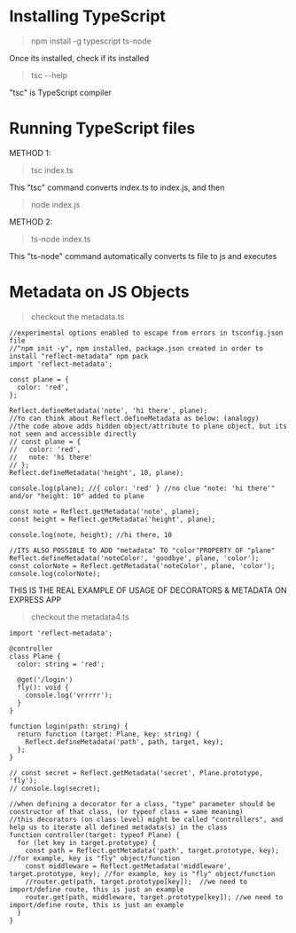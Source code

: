 # Installing TypeScript

> npm install -g typescript ts-node

Once its installed, check if its installed

> tsc --help

"tsc" is TypeScript compiler

# Running TypeScript files

METHOD 1:

> tsc index.ts

This "tsc" command converts index.ts to index.js, and then

> node index.js

METHOD 2:

> ts-node index.ts

This "ts-node" command automatically converts ts file to js and executes

# Metadata on JS Objects

> checkout the metadata.ts

```
//experimental options enabled to escape from errors in tsconfig.json file
//"npm init -y", npm installed, package.json created in order to install "reflect-metadata" npm pack
import 'reflect-metadata';

const plane = {
  color: 'red',
};

Reflect.defineMetadata('note', 'hi there', plane);
//Yo can think about Reflect.defineMetadata as below: (analogy)
//the code above adds hidden object/attribute to plane object, but its not seen and accessible directly
// const plane = {
//   color: 'red',
//   note: 'hi there'
// };
Reflect.defineMetadata('height', 10, plane);

console.log(plane); //{ color: 'red' } //no clue "note: 'hi there'" and/or "height: 10" added to plane

const note = Reflect.getMetadata('note', plane);
const height = Reflect.getMetadata('height', plane);

console.log(note, height); //hi there, 10

//ITS ALSO POSSIBLE TO ADD "metadata" TO "color"PROPERTY OF "plane"
Reflect.defineMetadata('noteColor', 'goodbye', plane, 'color');
const colorNote = Reflect.getMetadata('noteColor', plane, 'color');
console.log(colorNote);
```

THIS IS THE REAL EXAMPLE OF USAGE OF DECORATORS & METADATA ON EXPRESS APP

> checkout the metadata4.ts

```
import 'reflect-metadata';

@controller
class Plane {
  color: string = 'red';

  @get('/login')
  fly(): void {
    console.log('vrrrrr');
  }
}

function login(path: string) {
  return function (target: Plane, key: string) {
    Reflect.defineMetadata('path', path, target, key);
  };
}

// const secret = Reflect.getMetadata('secret', Plane.prototype, 'fly');
// console.log(secret);

//when defining a decorator for a class, "type" parameter should be constructor of that class, (or typeof class = same meaning)
//this decorators (on class level) might be called "controllers", and help us to iterate all defined metadata(s) in the class
function controller(target: typeof Plane) {
  for (let key in target.prototype) {
    const path = Reflect.getMetadata('path', target.prototype, key); //for example, key is "fly" object/function
    const middleware = Reflect.getMetadata('middleware', target.prototype, key); //for example, key is "fly" object/function
    //router.get(path, target.prototype[key]);  //we need to import/define route, this is just an example
    router.get(path, middleware, target.prototype[key]); //we need to import/define route, this is just an example
  }
}
```
